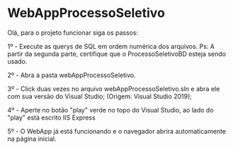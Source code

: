 # WebAppProcessoSeletivo


Olá, para o projeto funcionar siga os passos:

1º - Execute as querys de SQL em ordem numérica dos arquivos.
Ps: A partir da segunda parte, certifique que o ProcessoSeletivoBD esteja sendo usado.

2º - Abra a pasta webAppProcessoSeletivo.


3º - Click duas vezes no arquivo webAppProcessoSeletivo.sln e abra ele com sua versão do Visual Studio;
(Origem: Visual Studio 2019);


4º - Aperte no botão "play" verde no topo do Visual Studio, ao lado do "play" está escrito IIS Express

5º - O WebApp já está funcionando e o navegador abrira automaticamente na página inicial.
